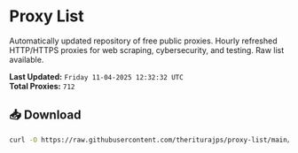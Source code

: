 # Proxy List

Automatically updated repository of free public proxies. Hourly refreshed HTTP/HTTPS proxies for web scraping, cybersecurity, and testing. Raw list available.

**Last Updated:** `Friday 11-04-2025 12:32:32 UTC`  
**Total Proxies:** `712`

## 📥 Download
```bash
curl -O https://raw.githubusercontent.com/theriturajps/proxy-list/main/proxies.txt

